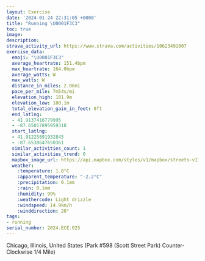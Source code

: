 ```yaml
---
layout: Exercise
date: '2024-01-24 22:31:05 +0000'
title: "Running \U0001F3C3"
toc: true
image:
description:
strava_activity_url: https://www.strava.com/activities/10623491007
exercise_data:
  emoji: "\U0001F3C3"
  average_heartrate: 151.4bpm
  max_heartrate: 164.0bpm
  average_watts: W
  max_watts: W
  distance_in_miles: 2.06mi
  pace_per_mile: 7m54s/mi
  elevation_high: 181.9m
  elevation_low: 180.1m
  total_elevation_gain_in_feet: 0ft
  end_latlng:
  - 41.9137416779995
  - -87.65017895959318
  start_latlng:
  - 41.91225891932845
  - -87.6530647650361
  similar_activities_count: 1
  similar_activities_trend: 0
  mapbox_image_url: https://api.mapbox.com/styles/v1/mapbox/streets-v11/static/path-5+787af2-1.0(i%7Bx~Fll~uOCkBAMMWAMbB_C%5Cq%40NoA%3FaBLWDo%40DGVGD%5BI%7DK%3FoACwAAsCCu%40DuACk%40%40UFIJAVFNFDM%60%40Ab%40DDFD%60%40GdAFvCDVJPNNPDf%40Ap%40G%5CYN%5BFcAIqBK%5BW%5DKGSAy%40Bu%40HKGQWGAWF%5B%3FMJC%40OIKAOBEDc%40%40g%40O_%40BSDc%40%40uAAaBBmAAeCFi%40Ag%40DcDBkAGaALgA%40eAAcDHwB%40y%40FKFCJA%5ED~I%40x%40DJNBtCMpKQdECb%40%3FTBHLB%60%40FdK%40HNA),pin-s-s+e5b22e(-87.65143,41.91173),pin-s-f+89ae00(-87.64829000000003,41.91379)/auto/800x800?access_token=pk.eyJ1Ijoiam9zaGJlY2ttYW4iLCJhIjoiY205eWR2aDd1MWZ6djJrbXc4a3M0bWZleiJ9.XiG9OWkNcZk2QzjJbxLB4A
  weather:
    :temperature: 1.8°C
    :apparent_temperature: "-2.2°C"
    :precipitation: 0.1mm
    :rain: 0.1mm
    :humidity: 99%
    :weathercode: Light drizzle
    :windspeed: 14.9km/h
    :winddirection: 20°
tags:
- running
serial_number: 2024.ECE.025
---
```

Chicago, Illinois, United States (Park #598 (Scott Street Park) Counter-Clockwise 1/4 Mile)
